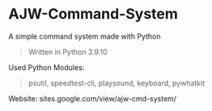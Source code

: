 # AJW-Command-System
A simple command system made with Python

>Written in Python 3.9.10

Used Python Modules:
>psutil, speedtest-cli, playsound, keyboard, pywhatkit

Website: sites.google.com/view/ajw-cmd-system/
